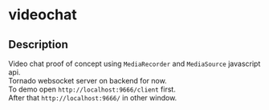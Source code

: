 videochat
====
  
## Description
Video chat proof of concept using `MediaRecorder` and `MediaSource` javascript api.  
Tornado websocket server on backend for now.  
To demo open `http://localhost:9666/client` first.   
After that `http://localhost:9666/` in other window.   
